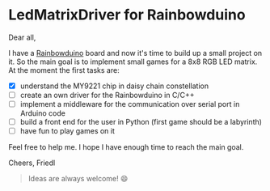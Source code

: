 # LedMatrixDriver for Rainbowduino

Dear all,

I have a [Rainbowduino](http://www.seeedstudio.com/wiki/Rainbowduino_v3.0) board and now it's time to build up a small project on it. So the main goal is to implement small games for a 8x8 RGB LED matrix. At the moment the first tasks are:
- [x] understand the MY9221 chip in daisy chain constellation
- [ ] create an own driver for the Rainbowduino in C/C++
- [ ] implement a middleware for the communication over serial port in Arduino code
- [ ] build a front end for the user in Python (first game should be a labyrinth)
- [ ] have fun to play games on it

Feel free to help me. I hope I have enough time to reach the main goal.

Cheers,
Friedl

> Ideas are always welcome! :smile:


